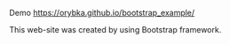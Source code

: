 Demo https://orybka.github.io/bootstrap_example/

This web-site was created by using Bootstrap framework.
